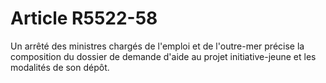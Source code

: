 # Article R5522-58

  
Un arrêté des ministres chargés de l'emploi et de l'outre-mer précise la composition du dossier de demande d'aide au projet initiative-jeune et les modalités de son dépôt.